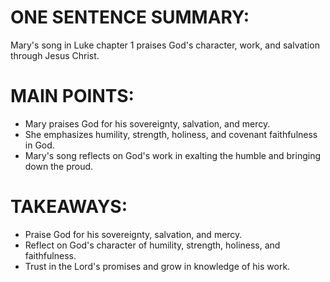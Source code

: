 # ONE SENTENCE SUMMARY:
Mary's song in Luke chapter 1 praises God's character, work, and salvation through Jesus Christ.

# MAIN POINTS:
- Mary praises God for his sovereignty, salvation, and mercy.
- She emphasizes humility, strength, holiness, and covenant faithfulness in God.
- Mary's song reflects on God's work in exalting the humble and bringing down the proud.

# TAKEAWAYS:
- Praise God for his sovereignty, salvation, and mercy.
- Reflect on God's character of humility, strength, holiness, and faithfulness.
- Trust in the Lord's promises and grow in knowledge of his work.